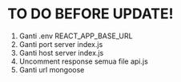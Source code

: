 # TO DO BEFORE UPDATE!

1. Ganti .env REACT_APP_BASE_URL
2. Ganti port server index.js
3. Ganti host server index.js
4. Uncomment response semua file api.js
5. Ganti url mongoose
